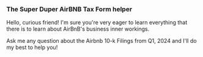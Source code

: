 ### The Super Duper AirBNB Tax Form helper

Hello, curious friend! I'm sure you're very eager to learn everything
that there is to learn about AirBnB's business inner workings.

Ask me any question about the Airbnb 10-k Filings from Q1, 2024 and 
I'll do my best to help you!